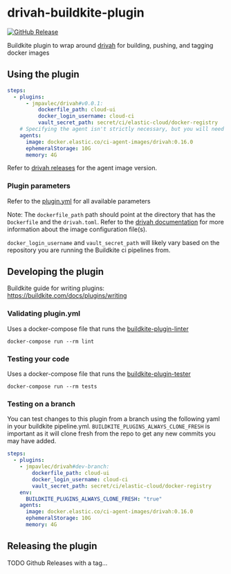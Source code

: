 # drivah-buildkite-plugin
[![GitHub Release](https://img.shields.io/github/release/jmpavlec/drivah-buildkite-plugin.svg)](https://github.com/jmpavlec/drivah-buildkite-plugin/releases)

Buildkite plugin to wrap around [drivah](https://github.com/elastic/drivah) for building, pushing, and tagging docker images

## Using the plugin

```yaml
steps:
  - plugins:
      - jmpavlec/drivah#v0.0.1:
          dockerfile_path: cloud-ui
          docker_login_username: cloud-ci
          vault_secret_path: secret/ci/elastic-cloud/docker-registry
    # Specifying the agent isn't strictly necessary, but you will need an agent image with drivah installed
    agents:
      image: docker.elastic.co/ci-agent-images/drivah:0.16.0
      ephemeralStorage: 10G
      memory: 4G
```

Refer to [drivah releases](https://github.com/elastic/drivah/releases) for the agent image version.

### Plugin parameters
Refer to the [plugin.yml](plugin.yml) for all available parameters

Note: The `dockerfile_path` path should point at the directory that has the `Dockerfile` and the `drivah.toml`. Refer to
the [drivah documentation](https://drivah.elastic.dev/image_configuration_file.html) for more information about the
image configuration file(s).

`docker_login_username` and `vault_secret_path` will likely vary based on the repository you are running the Buildkite 
ci pipelines from.


## Developing the plugin

Buildkite guide for writing plugins: https://buildkite.com/docs/plugins/writing

### Validating plugin.yml
Uses a docker-compose file that runs the [buildkite-plugin-linter](https://github.com/buildkite-plugins/buildkite-plugin-linter)

```shell
docker-compose run --rm lint
```

### Testing your code
Uses a docker-compose file that runs the [buildkite-plugin-tester](https://github.com/buildkite-plugins/buildkite-plugin-tester)

```shell
docker-compose run --rm tests
```


### Testing on a branch
You can test changes to this plugin from a branch using the following yaml in your buildkite pipeline.yml.
`BUILDKITE_PLUGINS_ALWAYS_CLONE_FRESH` is important as it will clone fresh from the repo to get any new commits
you may have added.

```yaml
steps:
  - plugins:
    - jmpavlec/drivah#dev-branch:
        dockerfile_path: cloud-ui
        docker_login_username: cloud-ci
        vault_secret_path: secret/ci/elastic-cloud/docker-registry
    env:
      BUILDKITE_PLUGINS_ALWAYS_CLONE_FRESH: "true"
    agents:
      image: docker.elastic.co/ci-agent-images/drivah:0.16.0
      ephemeralStorage: 10G
      memory: 4G
```

## Releasing the plugin
TODO Github Releases with a tag...